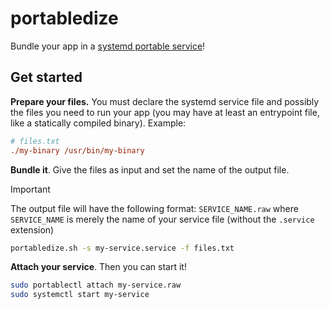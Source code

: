 # portabledize

Bundle your app in a [systemd portable service](https://systemd.io/PORTABLE_SERVICES/)!

## Get started

**Prepare your files.** You must declare the systemd service file and possibly the files you need to run your app (you may have at least an entrypoint file, like a statically compiled binary). Example:

```ini
# files.txt
./my-binary /usr/bin/my-binary
```

**Bundle it**. Give the files as input and set the name of the output file.

> [!IMPORTANT]  
> The output file will have the following format: `SERVICE_NAME.raw` where `SERVICE_NAME` is merely the name of your service file (without the `.service` extension)

```sh
portabledize.sh -s my-service.service -f files.txt
```

**Attach your service**. Then you can start it!

```sh
sudo portablectl attach my-service.raw
sudo systemctl start my-service
```
